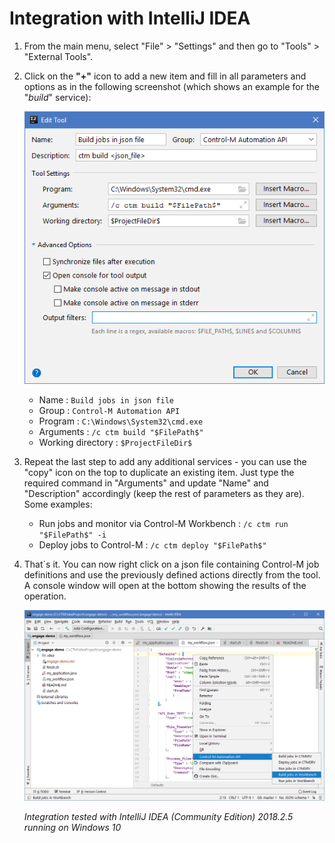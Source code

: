 # Integration with IntelliJ IDEA

1. From the main menu, select "File" > "Settings" and then go to "Tools" > "External Tools".

2. Click on the **"+"** icon to add a new item and fill in all parameters and options as in the following screenshot (which shows an example for the "*build*" service):

   ![IntelliJ IDEA > Config](/601-integration-with-ides-and-code-editors/images/intellij_config.png) 

   * Name : ```Build jobs in json file```
   * Group : ```Control-M Automation API```
   * Program : ```C:\Windows\System32\cmd.exe```
   * Arguments : ```/c ctm build "$FilePath$"```
   * Working directory : ```$ProjectFileDir$```
   
3. Repeat the last step to add any additional services - you can use the "copy" icon on the top to duplicate an existing item. Just type the required command in "Arguments" and update "Name" and "Description" accordingly (keep the rest of parameters as they are). Some examples:

   * Run jobs and monitor via Control-M Workbench : ```/c ctm run "$FilePath$" -i```
   * Deploy jobs to Control-M : ```/c ctm deploy "$FilePath$"```

4. That´s it. You can now right click on a json file containing Control-M job definitions and use the previously defined actions directly from the tool. A console window will open at the bottom showing the results of the operation.

   ![IntelliJ IDEA > Menu](/601-integration-with-ides-and-code-editors/images/intellij_menu.png) 

   *Integration tested with IntelliJ IDEA (Community Edition) 2018.2.5 running on Windows 10*
